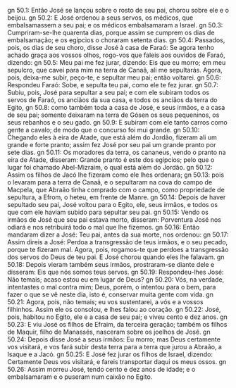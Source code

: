 gn 50.1: Então José se lançou sobre o rosto de seu pai, chorou sobre ele e o beijou.
gn 50.2: E José ordenou a seus servos, os médicos, que embalsamassem a seu pai; e os médicos embalsamaram a Israel.
gn 50.3: Cumpriram-se-lhe quarenta dias, porque assim se cumprem os dias de embalsamação; e os egípcios o choraram setenta dias.
gn 50.4: Passados, pois, os dias de seu choro, disse José à casa de Faraó: Se agora tenho achado graça aos vossos olhos, rogo-vos que faleis aos ouvidos de Faraó, dizendo:
gn 50.5: Meu pai me fez jurar, dizendo: Eis que eu morro; em meu sepulcro, que cavei para mim na terra de Canaã, ali me sepultarás. Agora, pois, deixa-me subir, peço-te, e sepultar meu pai; então voltarei.
gn 50.6: Respondeu Faraó: Sobe, e sepulta teu pai, como ele te fez jurar.
gn 50.7: Subiu, pois, José para sepultar a seu pai; e com ele subiram todos os servos de Faraó, os anciãos da sua casa, e todos os anciãos da terra do Egito,
gn 50.8: como também toda a casa de José, e seus irmãos, e a casa de seu pai; somente deixaram na terra de Gósen os seus pequeninos, os seus rebanhos e o seu gado.
gn 50.9: E subiram com ele tanto carros como gente a cavalo; de modo que o concurso foi mui grande.
gn 50.10: Chegando eles à eira de Atade, que está além do Jordão, fizeram ali um grande e forte pranto; assim fez José por seu pai um grande pranto por sete dias.
gn 50.11: Os moradores da terra, os cananeus, vendo o pranto na eira de Atade, disseram: Grande pranto é este dos egípcios; pelo que o lugar foi chamado Abel-Mizraim, o qual está além do Jordão.
gn 50.12: Assim os filhos de Jacó lhe fizeram como ele lhes ordenara;
gn 50.13: pois o levaram para a terra de Canaã, e o sepultaram na cova do campo de Macpela, que Abraão tinha comprado com o campo, como propriedade de sepultura, a Efrom, o heteu, em frente de Manre.
gn 50.14: Depois de haver sepultado seu pai, José voltou para o Egito, ele, seus irmãos, e todos os que com ele haviam subido para sepultar seu pai.
gn 50.15: Vendo os irmãos de José que seu pai estava morto, disseram: Porventura José nos odiará e nos retribuirá todo o mal que lhe fizemos.
gn 50.16: Então mandaram dizer a José: Teu pai, antes da sua morte, nos ordenou:
gn 50.17: Assim direis a José: Perdoa a transgressão de teus irmãos, e o seu pecado, porque te fizeram mal. Agora, pois, rogamos-te que perdoes a transgressão dos servos do Deus de teu pai. E José chorou quando eles lhe falavam.
gn 50.18: Depois vieram também seus irmãos, prostraram-se diante dele e disseram: Eis que nós somos teus servos.
gn 50.19: Respondeu-lhes José: Não temais; acaso estou eu em lugar de Deus?
gn 50.20: Vós, na verdade, intentastes o mal contra mim; Deus, porém, o intentou para o bem, para fazer o que se vê neste dia, isto é, conservar muita gente com vida.
gn 50.21: Agora, pois, não temais; eu vos sustentarei, a vós e a vossos filhinhos. Assim ele os consolou, e lhes falou ao coração.
gn 50.22: José, pois, habitou no Egito, ele e a casa de seu pai; e viveu cento e dez anos.
gn 50.23: E viu José os filhos de Efraim, da terceira geração; também os filhos de Maquir, filho de Manassés, nasceram sobre os joelhos de José.
gn 50.24: Depois disse José a seus irmãos: Eu morro; mas Deus certamente vos visitará, e vos fará subir desta terra para a terra que jurou a Abraão, a Isaque e a Jacó.
gn 50.25: E José fez jurar os filhos de Israel, dizendo: Certamente Deus vos visitará, e fareis transportar daqui os meus ossos.
gn 50.26: Assim morreu José, tendo cento e dez anos de idade; e o embalsamaram e o puseram num caixão no Egito.
